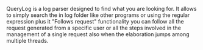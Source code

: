 QueryLog is a log parser designed to find what you are looking for. It allows to simply search the in log folder like other programs or using the regular expression plus it "Follows request" functionality you can follow all the request generated from a specific user or all the steps involved in the management of a single request also when the elaboration jumps among multiple threads.
